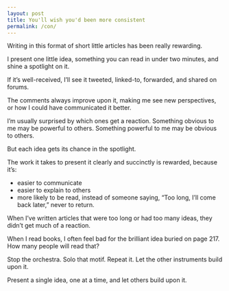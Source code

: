 ```yaml
---
layout: post
title: You'll wish you'd been more consistent
permalink: /con/
---
```


Writing in this format of short little articles has been really rewarding.

I present one little idea, something you can read in under two minutes, and shine a spotlight on it.

If it’s well-received, I’ll see it tweeted, linked-to, forwarded, and shared on forums.

The comments always improve upon it, making me see new perspectives, or how I could have communicated it better.

I’m usually surprised by which ones get a reaction. Something obvious to me may be powerful to others. Something powerful to me may be obvious to others.

But each idea gets its chance in the spotlight.

The work it takes to present it clearly and succinctly is rewarded, because it’s:

- easier to communicate
- easier to explain to others
- more likely to be read, instead of someone saying, “Too long, I’ll come back later,” never to return.

When I’ve written articles that were too long or had too many ideas, they didn’t get much of a reaction.

When I read books, I often feel bad for the brilliant idea buried on page 217. How many people will read that?

Stop the orchestra. Solo that motif. Repeat it. Let the other instruments build upon it.

Present a single idea, one at a time, and let others build upon it.
